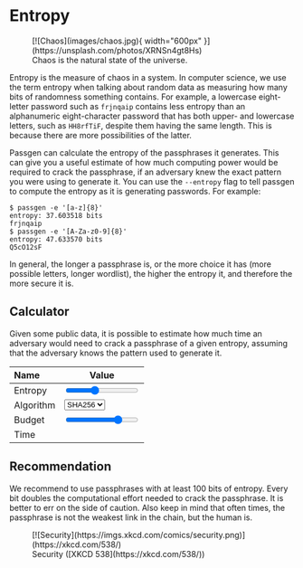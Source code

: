 # Entropy

<figure markdown>
[![Chaos](images/chaos.jpg){ width="600px" }](https://unsplash.com/photos/XRNSn4gt8Hs)
<figcaption>Chaos is the natural state of the universe.</figcaption>
</figure>

Entropy is the measure of chaos in a system. In computer science, we use the
term entropy when talking about random data as measuring how many bits of
randomness something contains. For example, a lowercase eight-letter password
such as `frjnqaip` contains less entropy than an alphanumeric eight-character
password that has both upper- and lowercase letters, such as `HH8rfTiF`,
despite them having the same length. This is because there are more
possibilities of the latter.

Passgen can calculate the entropy of the passphrases it generates. This can
give you a useful estimate of how much computing power would be required to
crack the passphrase, if an adversary knew the exact pattern you were using to
generate it. You can use the `--entropy` flag to tell passgen to compute
the entropy as it is generating passwords. For example:

```
$ passgen -e '[a-z]{8}'
entropy: 37.603518 bits
frjnqaip
$ passgen -e '[A-Za-z0-9]{8}'
entropy: 47.633570 bits
Q5cO12sF
```

In general, the longer a passphrase is, or the more choice it has (more
possible letters, longer wordlist), the higher the entropy it, and therefore
the more secure it is.

## Calculator

Given some public data, it is possible to estimate how much time an adversary would need to crack a passphrase of a given entropy, assuming that the adversary knows the pattern used to generate it. 

| Name | Value |
| :-- | --- |
| Entropy | <input type="range" min="0" max="256" value="100" class="slider" id="entropy-input"><br /><span id="entropy-value"></span> |
| Algorithm | <select name="algorithm" id="algorithm-input"><option value="sha256" default>SHA256</option><option value="md5">MD5</option><option value="scrypt">SCrypt</option></select> |
| Budget | <input type="range" min="0" max="1000" value="750" class="slider" id="budget-input"><br /><span id="budget-value"></span> |
| Time | <span id="time-value"></span> |

<script>
// get int slider value from a slider with a given ID
function get_slider_value(id) {
    var slider = document.getElementById(id);
    return parseInt(slider.value);
}

// set element's inner HTML.
function set_element_html(id, html) {
    var element = document.getElementById(id);
    element.innerHTML = html;
}

// adjust a linear value [0, 1.0] to a log scale [0, target].
function log_scale(target, value) {
    return Math.round(Math.pow(target, value));
}

// normalize a time into a number and a unit
function time_normalize(time) {
    var unit = "seconds";
    if(time >= 60) {
        time /= 60;
        unit = "minutes";
        if(time >= 60) {
            time /= 60;
            unit = "hours";
            if(time >= 24) {
                time /= 24;
                unit = "days";
                if(time >= 365) {
                    time /= 365;
                    unit = "years";
                    if(time >= 1000) {
                        time /= 1000;
                        unit = "millenium";
                        if(time >= 1000000) {
                            time /= 1000000;
                            unit = "eon";
                        }
                    }
                }
            }
        }
    }

    return [Math.round(time), unit];
}

// round a number to some precision
function round_to(value, precision) {
    var multiplier = Math.pow(10, precision);
    return Math.round(value * multiplier) / multiplier;
}

function recompute_entropy() {
    var entropy = get_slider_value("entropy-input");
    set_element_html("entropy-value", `${entropy} bits`);

    let algorithm = document.getElementById("algorithm-input").value;

    let budget = log_scale(100000000, get_slider_value("budget-input") / 1000);
    set_element_html("budget-value", `$${budget}`);

    // https://gist.github.com/Chick3nman/32e662a5bb63bc4f51b847bb422222fd
    let gpus = budget / 1600;

    var hashrate = 0;
    if(algorithm == "sha256") {
        hashrate = 21960300000 * gpus;
    }
    if(algorithm == "md5") {
        hashrate = 164000000000 * gpus;
    }
    if(algorithm == "scrypt") {
        hashrate = 7126 * gpus;
    }

    let [time, unit] = time_normalize(Math.pow(2, entropy) / hashrate);

    set_element_html("time-value", `${time} ${unit}`);
}

function hook_slider(id) {
    document.getElementById(id).oninput = recompute_entropy;
    document.getElementById(id).onchange = recompute_entropy;
}

var input_sliders = ["entropy-input", "budget-input", "algorithm-input"];
input_sliders.forEach((slider) => hook_slider(slider));

recompute_entropy();
</script>

## Recommendation

We recommend to use passphrases with at least 100 bits of entropy. Every bit doubles the computational effort needed to crack the passphrase. It is better to err on the side of caution. Also keep in mind that often times, the passphrase is not the weakest link in the chain, but the human is.

<figure markdown>
[![Security](https://imgs.xkcd.com/comics/security.png)](https://xkcd.com/538/)
<figcaption markdown>Security ([XKCD 538](https://xkcd.com/538/))</figcaption>
</figure>
